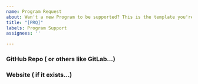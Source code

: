 ```yaml
---
name: Program Request
about: Wan't a new Program to be supported? This is the template you're looking for.
title: "[PRQ]"
labels: Program Support
assignees: ''

---
```


### GitHub Repo ( or others like GitLab...)

### Website ( if it exists...)
